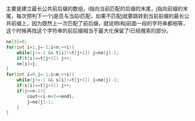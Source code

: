 主要是建立最长公共前后缀的数组，i指向当前匹配的后缀的末尾，j指向前缀的末尾，每次预判下一个j是否与当前i匹配，如果不匹配j就要跳转到当前前缀的最长公共前缀上，因为既然上一次匹配了前后缀，就说明i和j前面一段的字符串都相等，这个时候再找这个字符串的前后缀相当于最大化保留了i已经搜索的部分。
```cpp
ne[0]=0;
for(int i=1,j=-1;i<n;++i){
	while(j!=-1 && t[i]!=t[j+1]) j=ne[j]-1;
	if(t[i]==t[j+1]) j++;
	ne[i]=j;
}
for(int i=0,j=-1;i<m;++i){
	while(j!=-1 && s[i]!=t[j+1]) j=ne[j]-1;
	if(s[i]==t[j+1]) j++;
	if(j==n-1){
		cout<<i-n+2<<endl;
		j=ne[j]-1;
	}
}
```